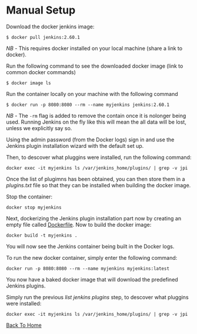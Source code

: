 # Manual Setup

Download the docker jenkins image:

```
$ docker pull jenkins:2.60.1
```

*NB* - This requires docker installed on your local machine (share a link to docker).

Run the following command to see the downloaded docker image (link to common docker commands)

```
$ docker image ls
```

Run the container locally on your machine with the following command 

```
$ docker run -p 8080:8080 --rm --name myjenkins jenkins:2.60.1
```

*NB* - The ```-rm``` flag is added to remove the contain once it is nolonger being used. Running Jenkins on the fly like this will mean the all data will be lost, unless we explicitly say so. 

Using the admin password (from the Docker logs) sign in and use the Jenkins plugin installation wizard with the default set up. 

Then, to descover what pluggins were installed, run the following command:

```
docker exec -it myjenkins ls /var/jenkins_home/plugins/ | grep -v jpi
```

Once the list of plugimns has been obtained, you can then store them in a _plugins.txt_ file so that they can be installed when building the docker image. 

Stop the container:

```
docker stop myjenkins
```

Next, dockerizing the Jenkins plugin installation part now by creating an empty file called [Dockerfile](Dockerfile). Now to build the docker image:

```
docker build -t myjenkins .
```

You will now see the Jenkins container being built in the Docker logs. 

To run the new docker container, simply enter the following command:

```
docker run -p 8080:8080 --rm --name myjenkins myjenkins:latest
```

You now have a baked docker image that will download the predefined Jenkins plugins. 

Simply run the previous _list jenkins plugins_ step, to descover what pluggins were installed:

```
docker exec -it myjenkins ls /var/jenkins_home/plugins/ | grep -v jpi
```

[Back To Home](../)